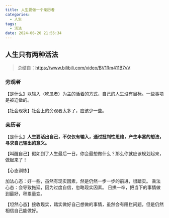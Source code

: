 ```yaml
---
title: 人生要做一个亲历者
categories:
  - 人生
tags:
  - 活法
date: 2024-06-20 21:55:34
---
```


## 人生只有两种活法

> 总结自：https://www.bilibili.com/video/BV1Rm411B7vV

### 旁观者
【是什么】以输入（吃瓜者）为主的活着的方式，自己的人生没有目标。一些事项是被迫做的。

【社会现状】社会上的旁观者太多了，应该少一些。

### 亲历者
【是什么】**人生要活出自己，不仅仅有输入，通过批判性思维，产生丰富的想法，寻求自己输出的意义。**

【叫醒自己】假如到了人生最后一日，你会最想做什么？那么你就应该规划起来，做起来了！

【心态训练】

加法心态：好一些，虽然有现实因素，然是仍然一步一步的前进，很踏实。
乘法心态：会导致拖延，因为过度自信，忽略现实因素。
日拱一卒，把当下的事情做到最好，积累量变。

【坦然心态】接收现实，踏实做好自己想做的事情，虽然会有阻拦问题，但是仍然相信自己能做好。